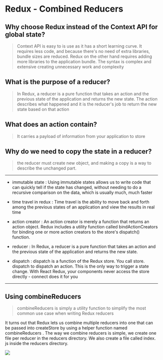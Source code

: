 # Redux - Combined Reducers

## Why choose Redux instead of the Context API for global state?

> Context API is easy to is use as it has a short learning curve. It requires less code, and because there's no need of extra libraries, bundle sizes are reduced. Redux on the other hand requires adding more libraries to the application bundle. The syntax is complex and extensive creating unnecessary work and complexity

## What is the purpose of a reducer?

> In Redux, a reducer is a pure function that takes an action and the previous state of the application and returns the new state. The action describes what happened and it is the reducer's job to return the new state based on that action 

## What does an action contain?

> It carries a payload of information from your application to store


## Why do we need to copy the state in a reducer?

> the reducer must create new object, and making a copy is a way to describe the unchanged part.

<hr>


- immutable state : 
Using immutable states allows us to write code that can quickly tell if the state has changed, without needing to do a recursive comparison on the data, which is usually much, much faster

- time travel in redux : 
Time travel is the ability to move back and forth among the previous states of an application and view the results in real time

- action creator : 
An action creator is merely a function that returns an action object. Redux includes a utility function called bindActionCreators for binding one or more action creators to the store's dispatch() function.

- reducer : 
In Redux, a reducer is a pure function that takes an action and the previous state of the application and returns the new state.

- dispatch : 
dispatch is a function of the Redux store. You call store. dispatch to dispatch an action. This is the only way to trigger a state change. With React Redux, your components never access the store directly - connect does it for you


<hr>


## Using combineReducers

> combineReducers is simply a utility function to simplify the most common use case when writing Redux reducers

> 
It turns out that Redux lets us combine multiple reducers into one that can be passed into createStore by using a helper function named combineReducers . The way we combine reducers is simple, we create one file per reducer in the reducers directory. We also create a file called index. js inside the reducers directory.

![](https://imgs.developpaper.com/imgs/881160120-5cbd6895d4819_articlex.png)
 



